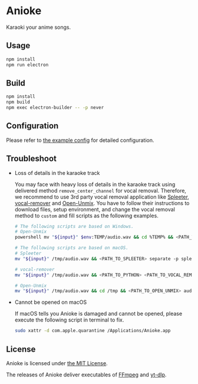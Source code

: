 # Anioke

Karaoki your anime songs.

## Usage

```sh
npm install
npm run electron
```

## Build

```sh
npm install
npm build
npm exec electron-builder -- -p never
```

## Configuration

Please refer to [the example config](/config/example.jsonc) for detailed configuration.

## Troubleshoot

- Loss of details in the karaoke track

  You may face with heavy loss of details in the karaoke track using delivered method `remove_center_channel` for vocal removal. Therefore, we recommend to use 3rd party vocal removal application like [Spleeter](https://github.com/deezer/spleeter), [vocal-remover](https://github.com/tsurumeso/vocal-remover) and [Open-Unmix](https://github.com/sigsep/open-unmix-pytorch). You have to follow their instructions to download files, setup environment, and change the vocal removal method to `custom` and fill scripts as the following examples.

  ```sh
  # The following scripts are based on Windows.
  # Open-Unmix
  powershell mv "${input}" $env:TEMP/audio.wav && cd %TEMP% && <PATH_TO_OPEN_UNMIX> audio.wav --targets vocals --residual 1 && powershell mv ./audio_umxl/residual.wav "${output}"

  # The following scripts are based on macOS.
  # Spleeter
  mv "${input}" /tmp/audio.wav && <PATH_TO_SPLEETER> separate -p spleeter:2stems -o /tmp /tmp/audio.wav && mv /tmp/audio/accompaniment.wav "${output}"

  # vocal-remover
  mv "${input}" /tmp/audio.wav && <PATH_TO_PYTHON> <PATH_TO_VOCAL_REMOVER>/inference.py -P <PATH_TO_VOCAL_REMOVER>/models/baseline.pth -i /tmp/audio.wav -o /tmp && mv /tmp/audio_Instruments.wav "${output}"

  # Open-Unmix
  mv "${input}" /tmp/audio.wav && cd /tmp && <PATH_TO_OPEN_UNMIX> audio.wav --targets vocals --residual 1 && mv ./audio_umxl/residual.wav "${output}"
  ```

- Cannot be opened on macOS

  If macOS tells you Anioke is damaged and cannot be opened, please execute the following script in terminal to fix.

  ```sh
  sudo xattr -d com.apple.quarantine /Applications/Anioke.app
  ```

## License

Anioke is licensed under [the MIT License](/LICENSE).

The releases of Anioke deliver executables of [FFmpeg](https://github.com/FFmpeg/FFmpeg) and [yt-dlp](https://github.com/yt-dlp/yt-dlp).
